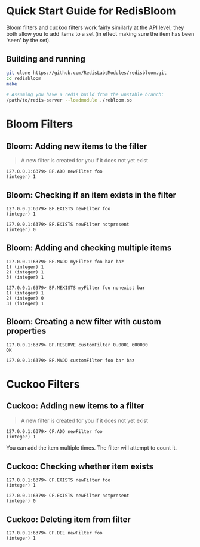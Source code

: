 
# Quick Start Guide for RedisBloom

Bloom filters and cuckoo filters work fairly similarly at the API level; they
both allow you to add items to a set (in effect making sure the item has been
'seen' by the set).

## Building and running

```sh
git clone https://github.com/RedisLabsModules/redisbloom.git
cd redisbloom
make

# Assuming you have a redis build from the unstable branch:
/path/to/redis-server --loadmodule ./rebloom.so
```

# Bloom Filters

## Bloom: Adding new items to the filter

> A new filter is created for you if it does not yet exist

```
127.0.0.1:6379> BF.ADD newFilter foo
(integer) 1
```

## Bloom: Checking if an item exists in the filter

```
127.0.0.1:6379> BF.EXISTS newFilter foo
(integer) 1
```

```
127.0.0.1:6379> BF.EXISTS newFilter notpresent
(integer) 0
```

## Bloom: Adding and checking multiple items

```
127.0.0.1:6379> BF.MADD myFilter foo bar baz
1) (integer) 1
2) (integer) 1
3) (integer) 1
```

```
127.0.0.1:6379> BF.MEXISTS myFilter foo nonexist bar
1) (integer) 1
2) (integer) 0
3) (integer) 1
```

## Bloom: Creating a new filter with custom properties

```
127.0.0.1:6379> BF.RESERVE customFilter 0.0001 600000
OK
```

```
127.0.0.1:6379> BF.MADD customFilter foo bar baz
```

# Cuckoo Filters

## Cuckoo: Adding new items to a filter

> A new filter is created for you if it does not yet exist

```
127.0.0.1:6379> CF.ADD newFilter foo
(integer) 1
```

You can add the item multiple times. The filter will attempt to count it.

## Cuckoo: Checking whether item exists

```
127.0.0.1:6379> CF.EXISTS newFilter foo
(integer) 1
```

```
127.0.0.1:6379> CF.EXISTS newFilter notpresent
(integer) 0
```

## Cuckoo: Deleting item from filter

```
127.0.0.1:6379> CF.DEL newFilter foo
(integer) 1
```

